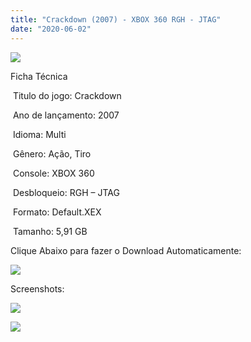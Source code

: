 ```yaml
---
title: "Crackdown (2007) - XBOX 360 RGH - JTAG"
date: "2020-06-02"
---
```


[![](https://1.bp.blogspot.com/-coEq9Zhwr0w/XtWfP_6CnuI/AAAAAAAAJGs/GwiPwhzC8zkpmiaLxffttw4yuxeiVG2jACK4BGAsYHg/s320/crackdown-xbox-360.jpg)](https://1.bp.blogspot.com/-coEq9Zhwr0w/XtWfP_6CnuI/AAAAAAAAJGs/GwiPwhzC8zkpmiaLxffttw4yuxeiVG2jACK4BGAsYHg/crackdown-xbox-360.jpg)

Ficha Técnica

 Titulo do jogo: Crackdown

 Ano de lançamento: 2007

 Idioma: Multi

 Gênero: Ação, Tiro

 Console: XBOX 360

 Desbloqueio: RGH – JTAG

 Formato: Default.XEX

 Tamanho: 5,91 GB

Clique Abaixo para fazer o Download Automaticamente:

[![](https://1.bp.blogspot.com/-eNerQjlxWXg/Xsyoy1YwxPI/AAAAAAAAG8o/qs-0XGNQDR4jSn0uGinE3EzKZZ6GoZnEACPcBGAYYCw/s1600/LINK1.png)](https://zee.gl/mTK72l25)

Screenshots:

[![](https://1.bp.blogspot.com/-6LktOUskpPY/XtWfQq1tB8I/AAAAAAAAJGw/xWo--rAMUqUGE2L4H-9y76npt8uVyXUCgCK4BGAsYHg/w400-h300/hqdefault.jpg)](https://1.bp.blogspot.com/-6LktOUskpPY/XtWfQq1tB8I/AAAAAAAAJGw/xWo--rAMUqUGE2L4H-9y76npt8uVyXUCgCK4BGAsYHg/hqdefault.jpg)

[![](https://1.bp.blogspot.com/-P3F-ORoPacs/XtWfRbLGpqI/AAAAAAAAJG0/ecmLp_6t7rsGNJbAMvwD_dNpuZAaDmIsACK4BGAsYHg/w400-h225/maxresdefault{df0b4067d4cf89da3ca8e6c7a68e90e99b01985f87ec33497998002e9f13b411}2B{df0b4067d4cf89da3ca8e6c7a68e90e99b01985f87ec33497998002e9f13b411}25282{df0b4067d4cf89da3ca8e6c7a68e90e99b01985f87ec33497998002e9f13b411}2529.jpg)](https://1.bp.blogspot.com/-P3F-ORoPacs/XtWfRbLGpqI/AAAAAAAAJG0/ecmLp_6t7rsGNJbAMvwD_dNpuZAaDmIsACK4BGAsYHg/maxresdefault{df0b4067d4cf89da3ca8e6c7a68e90e99b01985f87ec33497998002e9f13b411}2B{df0b4067d4cf89da3ca8e6c7a68e90e99b01985f87ec33497998002e9f13b411}25282{df0b4067d4cf89da3ca8e6c7a68e90e99b01985f87ec33497998002e9f13b411}2529.jpg)
